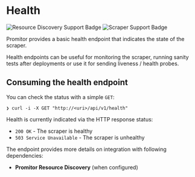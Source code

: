 # Health

![Resource Discovery Support Badge](https://img.shields.io/badge/Support%20for%20Resource%20Discovery-Yes-green.svg)
![Scraper Support Badge](https://img.shields.io/badge/Support%20for%20Scraper-Yes-green.svg)

Promitor provides a basic health endpoint that indicates the state of the scraper.

Health endpoints can be useful for monitoring the scraper, running sanity tests
after deployments or use it for sending liveness / health probes.

## Consuming the health endpoint

You can check the status with a simple `GET`:

```shell
❯ curl -i -X GET "http://<uri>/api/v1/health"
```

Health is currently indicated via the HTTP response status:

- `200 OK` - The scraper is healthy
- `503 Service Unavailable` - The scraper is unhealthy

The endpoint provides more details on integration with following dependencies:

- **Promitor Resource Discovery** (when configured)
